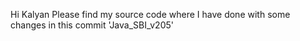 Hi Kalyan
Please find my source code where I have done with some changes in this commit 'Java_SBI_v205'
